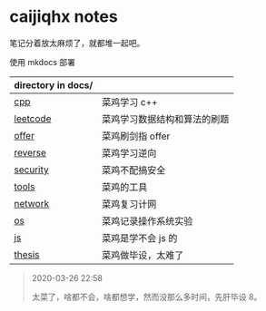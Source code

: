 # caijiqhx notes

笔记分着放太麻烦了，就都堆一起吧。



使用 mkdocs 部署

| directory in docs/     |                              |
| ---------------------- | ---------------------------- |
| [cpp](./cpp)           | 菜鸡学习 c++                 |
| [leetcode](./leetcode) | 菜鸡学习数据结构和算法的刷题 |
| [offer](./offer)       | 菜鸡刷剑指 offer             |
| [reverse](./reverse)   | 菜鸡学习逆向                 |
| [security](./security) | 菜鸡不配搞安全               |
| [tools](./tools)       | 菜鸡的工具                   |
| [network](./network)   | 菜鸡复习计网                 |
| [os](./os)             | 菜鸡记录操作系统实验         |
| [js](./js)             | 菜鸡是学不会 js 的           |
| [thesis](./thesis)     | 菜鸡做毕设，太难了           |

> 2020-03-26 22:58
>
> 太菜了，啥都不会，啥都想学，然而没那么多时间，先肝毕设 8。